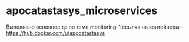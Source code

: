 # apocatastasys_microservices


Выполнено основное дз по теме monitoring-1
ссылка на контейнеры - https://hub.docker.com/u/apocatastasys

